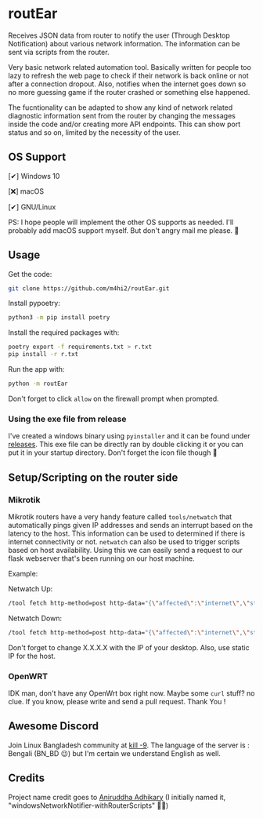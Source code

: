 # routEar

Receives JSON data from router to notify the user (Through Desktop Notification) about various network information. The information can be sent via scripts from the router.

Very basic network related automation tool. Basically written for people too lazy to refresh the web page to check if their network is back online or not after a connection dropout. Also, notifies when the internet goes down so no more guessing game if the router crashed or something else happened.

The fucntionality can be adapted to show any kind of network related diagnostic information sent from the router by changing the messages inside the code and/or creating more API endpoints. This can show port status and so on, limited by the necessity of the user.

## OS Support

[✔] Windows 10

[❌] macOS

[✔] GNU/Linux

PS: I hope people will implement the other OS supports as needed. I'll probably add macOS support myself. But don't angry mail me please. 🥺

## Usage

Get the code:

``` bash
git clone https://github.com/m4hi2/routEar.git
```
Install pypoetry:
```bash
python3 -m pip install poetry
```
Install the required packages with:

``` bash
poetry export -f requirements.txt > r.txt
pip install -r r.txt
```

Run the app with:

``` bash
python -m routEar
```

Don't forget to click `allow` on the firewall prompt when prompted.

### Using the exe file from release

I've created a windows binary using `pyinstaller` and it can be found under [releases](https://github.com/m4hi2/routEar/releases/tag/v0.1.0-alpha). This exe file can be directly ran by double clicking it or you can put it in your startup directory. Don't forget the icon file though 🤣

## Setup/Scripting on the router side

### Mikrotik

Mikrotik routers have a very handy feature called `tools/netwatch` that automatically pings given IP addresses and sends an interrupt based on the latency to the host. This information can be used to determined if there is internet connectivity or not. `netwatch` can also be used to trigger scripts based on host availability. Using this we can easily send a request to our flask webserver that's been running on our host machine.

Example:

Netwatch Up:

``` bash
/tool fetch http-method=post http-data="{\"affected\":\"internet\",\"status\":\"up\"}" output=none url="http://X.X.X.X:8000/"  http-header-field="content-type: application/json"
```

Netwatch Down:

``` bash
/tool fetch http-method=post http-data="{\"affected\":\"internet\",\"status\":\"down\"}" output=none url="http://X.X.X.X:8000/"  http-header-field="content-type: application/json"
```

Don't forget to change X.X.X.X with the IP of your desktop. Also, use static IP for the host.

### OpenWRT

IDK man, don't have any OpenWrt box right now. Maybe some `curl` stuff? no clue. If you know, please write and send a pull request. Thank You !

## Awesome Discord

Join Linux Bangladesh community at [kill -9](https://discord.gg/kyaRT22wqZ). The language of the server is : Bengali (BN_BD 😉) but I'm certain we understand English as well.

## Credits

Project name credit goes to [Aniruddha Adhikary](https://github.com/aniruddha-adhikary) (I initially named it, "windowsNetworkNotifier-withRouterScripts" 🤦‍♂️)

